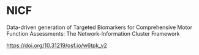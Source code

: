 # NICF
Data-driven generation of Targeted Biomarkers for Comprehensive Motor Function Assessments: The Network-Information Cluster Framework

https://doi.org/10.31219/osf.io/w6tpk_v2
